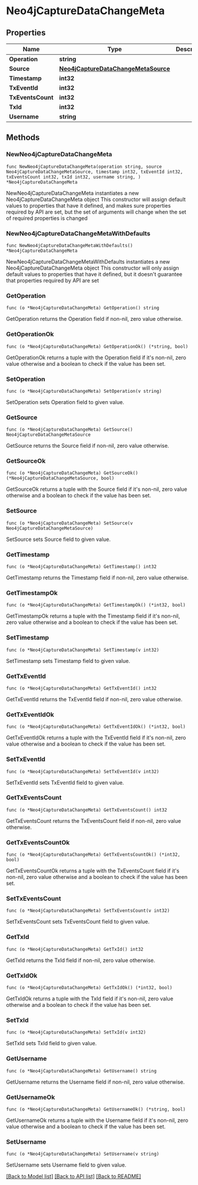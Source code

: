 # Neo4jCaptureDataChangeMeta

## Properties

Name | Type | Description | Notes
------------ | ------------- | ------------- | -------------
**Operation** | **string** |  | 
**Source** | [**Neo4jCaptureDataChangeMetaSource**](Neo4jCaptureDataChangeMetaSource.md) |  | 
**Timestamp** | **int32** |  | 
**TxEventId** | **int32** |  | 
**TxEventsCount** | **int32** |  | 
**TxId** | **int32** |  | 
**Username** | **string** |  | 

## Methods

### NewNeo4jCaptureDataChangeMeta

`func NewNeo4jCaptureDataChangeMeta(operation string, source Neo4jCaptureDataChangeMetaSource, timestamp int32, txEventId int32, txEventsCount int32, txId int32, username string, ) *Neo4jCaptureDataChangeMeta`

NewNeo4jCaptureDataChangeMeta instantiates a new Neo4jCaptureDataChangeMeta object
This constructor will assign default values to properties that have it defined,
and makes sure properties required by API are set, but the set of arguments
will change when the set of required properties is changed

### NewNeo4jCaptureDataChangeMetaWithDefaults

`func NewNeo4jCaptureDataChangeMetaWithDefaults() *Neo4jCaptureDataChangeMeta`

NewNeo4jCaptureDataChangeMetaWithDefaults instantiates a new Neo4jCaptureDataChangeMeta object
This constructor will only assign default values to properties that have it defined,
but it doesn't guarantee that properties required by API are set

### GetOperation

`func (o *Neo4jCaptureDataChangeMeta) GetOperation() string`

GetOperation returns the Operation field if non-nil, zero value otherwise.

### GetOperationOk

`func (o *Neo4jCaptureDataChangeMeta) GetOperationOk() (*string, bool)`

GetOperationOk returns a tuple with the Operation field if it's non-nil, zero value otherwise
and a boolean to check if the value has been set.

### SetOperation

`func (o *Neo4jCaptureDataChangeMeta) SetOperation(v string)`

SetOperation sets Operation field to given value.


### GetSource

`func (o *Neo4jCaptureDataChangeMeta) GetSource() Neo4jCaptureDataChangeMetaSource`

GetSource returns the Source field if non-nil, zero value otherwise.

### GetSourceOk

`func (o *Neo4jCaptureDataChangeMeta) GetSourceOk() (*Neo4jCaptureDataChangeMetaSource, bool)`

GetSourceOk returns a tuple with the Source field if it's non-nil, zero value otherwise
and a boolean to check if the value has been set.

### SetSource

`func (o *Neo4jCaptureDataChangeMeta) SetSource(v Neo4jCaptureDataChangeMetaSource)`

SetSource sets Source field to given value.


### GetTimestamp

`func (o *Neo4jCaptureDataChangeMeta) GetTimestamp() int32`

GetTimestamp returns the Timestamp field if non-nil, zero value otherwise.

### GetTimestampOk

`func (o *Neo4jCaptureDataChangeMeta) GetTimestampOk() (*int32, bool)`

GetTimestampOk returns a tuple with the Timestamp field if it's non-nil, zero value otherwise
and a boolean to check if the value has been set.

### SetTimestamp

`func (o *Neo4jCaptureDataChangeMeta) SetTimestamp(v int32)`

SetTimestamp sets Timestamp field to given value.


### GetTxEventId

`func (o *Neo4jCaptureDataChangeMeta) GetTxEventId() int32`

GetTxEventId returns the TxEventId field if non-nil, zero value otherwise.

### GetTxEventIdOk

`func (o *Neo4jCaptureDataChangeMeta) GetTxEventIdOk() (*int32, bool)`

GetTxEventIdOk returns a tuple with the TxEventId field if it's non-nil, zero value otherwise
and a boolean to check if the value has been set.

### SetTxEventId

`func (o *Neo4jCaptureDataChangeMeta) SetTxEventId(v int32)`

SetTxEventId sets TxEventId field to given value.


### GetTxEventsCount

`func (o *Neo4jCaptureDataChangeMeta) GetTxEventsCount() int32`

GetTxEventsCount returns the TxEventsCount field if non-nil, zero value otherwise.

### GetTxEventsCountOk

`func (o *Neo4jCaptureDataChangeMeta) GetTxEventsCountOk() (*int32, bool)`

GetTxEventsCountOk returns a tuple with the TxEventsCount field if it's non-nil, zero value otherwise
and a boolean to check if the value has been set.

### SetTxEventsCount

`func (o *Neo4jCaptureDataChangeMeta) SetTxEventsCount(v int32)`

SetTxEventsCount sets TxEventsCount field to given value.


### GetTxId

`func (o *Neo4jCaptureDataChangeMeta) GetTxId() int32`

GetTxId returns the TxId field if non-nil, zero value otherwise.

### GetTxIdOk

`func (o *Neo4jCaptureDataChangeMeta) GetTxIdOk() (*int32, bool)`

GetTxIdOk returns a tuple with the TxId field if it's non-nil, zero value otherwise
and a boolean to check if the value has been set.

### SetTxId

`func (o *Neo4jCaptureDataChangeMeta) SetTxId(v int32)`

SetTxId sets TxId field to given value.


### GetUsername

`func (o *Neo4jCaptureDataChangeMeta) GetUsername() string`

GetUsername returns the Username field if non-nil, zero value otherwise.

### GetUsernameOk

`func (o *Neo4jCaptureDataChangeMeta) GetUsernameOk() (*string, bool)`

GetUsernameOk returns a tuple with the Username field if it's non-nil, zero value otherwise
and a boolean to check if the value has been set.

### SetUsername

`func (o *Neo4jCaptureDataChangeMeta) SetUsername(v string)`

SetUsername sets Username field to given value.



[[Back to Model list]](../README.md#documentation-for-models) [[Back to API list]](../README.md#documentation-for-api-endpoints) [[Back to README]](../README.md)


